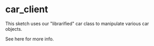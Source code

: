 # car_client
 
 This sketch uses our "librarified" car class to manipulate various car objects.
 
 See here for more info.
 
